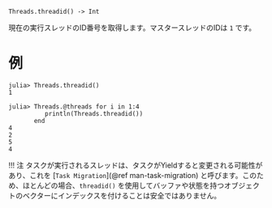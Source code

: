 ```
Threads.threadid() -> Int
```

現在の実行スレッドのID番号を取得します。マスタースレッドのIDは `1` です。

# 例

```julia-repl
julia> Threads.threadid()
1

julia> Threads.@threads for i in 1:4
          println(Threads.threadid())
       end
4
2
5
4
```

!!! 注     タスクが実行されるスレッドは、タスクがYieldすると変更される可能性があり、これを [`Task Migration`](@ref man-task-migration) と呼びます。このため、ほとんどの場合、`threadid()` を使用してバッファや状態を持つオブジェクトのベクターにインデックスを付けることは安全ではありません。

